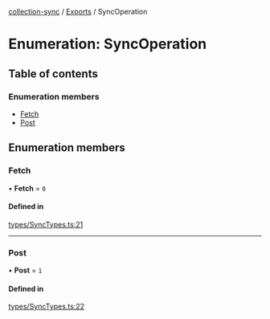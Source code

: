 [collection-sync](../README.md) / [Exports](../modules.md) / SyncOperation

# Enumeration: SyncOperation

## Table of contents

### Enumeration members

- [Fetch](SyncOperation.md#fetch)
- [Post](SyncOperation.md#post)

## Enumeration members

### Fetch

• **Fetch** = `0`

#### Defined in

[types/SyncTypes.ts:21](https://github.com/ChrisVilches/Collection-Sync/blob/1f1b4b7/src/types/SyncTypes.ts#L21)

___

### Post

• **Post** = `1`

#### Defined in

[types/SyncTypes.ts:22](https://github.com/ChrisVilches/Collection-Sync/blob/1f1b4b7/src/types/SyncTypes.ts#L22)
